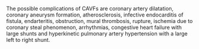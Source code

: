 The possible complications of CAVFs are coronary artery dilatation, coronary aneurysm formation, atherosclerosis, infective endocarditis of fistula, endarteritis, obstruction, mural thrombosis, rupture, ischemia due to coronary steal phenomenon, arrhythmias, congestive heart failure with large shunts and hyperkinetic pulmonary artery hypertension with a large left to right shunt.